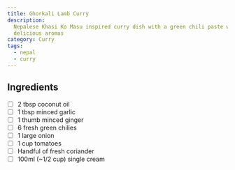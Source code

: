 ```yaml
---
title: Ghorkali Lamb Curry
description:
  Nepalese Khasi Ko Masu inspired curry dish with a green chili paste with
  delicious aromas
category: Curry
tags:
  - nepal
  - curry
---
```


## Ingredients

- [ ] 2 tbsp coconut oil
- [ ] 1 tbsp minced garlic
- [ ] 1 thumb minced ginger
- [ ] 6 fresh green chilies
- [ ] 1 large onion
- [ ] 1 cup tomatoes
- [ ] Handful of fresh coriander
- [ ] 100ml (~1/2 cup) single cream
